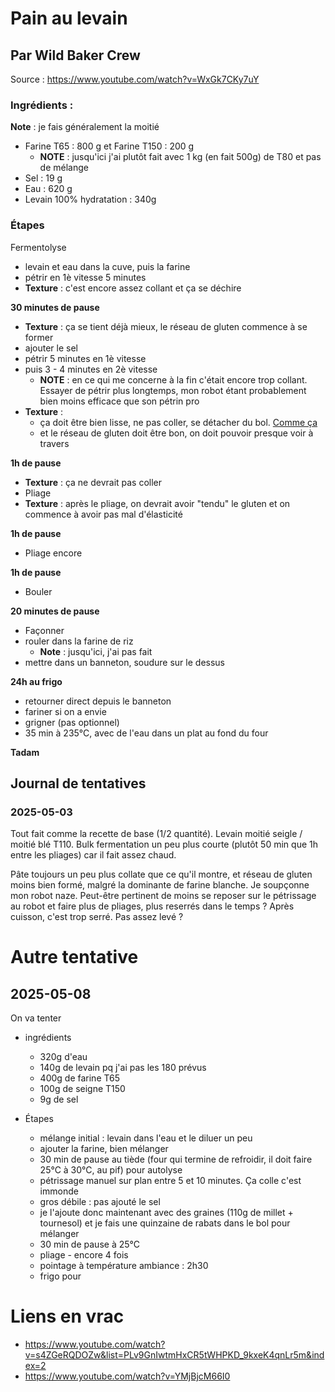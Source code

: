 # Pain au levain

## Par Wild Baker Crew

Source : https://www.youtube.com/watch?v=WxGk7CKy7uY

### Ingrédients :

**Note** : je fais généralement la moitié

- Farine T65 : 800 g et Farine T150 : 200 g
    - **NOTE** : jusqu'ici j'ai plutôt fait avec 1 kg (en fait 500g) de T80 et pas de mélange
- Sel : 19 g
- Eau : 620 g
- Levain 100% hydratation : 340g


### Étapes

Fermentolyse

- levain et eau dans la cuve, puis la farine
- pétrir en 1è vitesse 5 minutes
- **Texture** : c'est encore assez collant et ça se déchire


**30 minutes de pause**

- **Texture** : ça se tient déjà mieux, le réseau de gluten commence à se former
- ajouter le sel
- pétrir 5 minutes en 1è vitesse
- puis 3 - 4 minutes en 2è vitesse
    - **NOTE** : en ce qui me concerne à la fin c'était encore trop collant. Essayer de pétrir plus longtemps, mon robot étant probablement bien moins efficace que son pétrin pro
- **Texture** :
	- ça doit être bien lisse, ne pas coller, se détacher du bol. [Comme ça](https://youtu.be/WxGk7CKy7uY?si=HYHA51Gp2CBsi-5p&t=132)
	- et le réseau de gluten doit être bon, on doit pouvoir presque voir à travers


**1h de pause**

- **Texture** : ça ne devrait pas coller
- Pliage
- **Texture** : après le pliage, on devrait avoir "tendu" le gluten et on commence à avoir pas mal d'élasticité

**1h de pause**

- Pliage encore

**1h de pause**

- Bouler

**20 minutes de pause**

- Façonner
- rouler dans la farine de riz
	- **Note** : jusqu'ici, j'ai pas fait
- mettre dans un banneton, soudure sur le dessus

**24h au frigo**

- retourner direct depuis le banneton
- fariner si on a envie
- grigner (pas optionnel)
- 35 min à 235°C, avec de l'eau dans un plat au fond du four

**Tadam**

## Journal de tentatives

### 2025-05-03

Tout fait comme la recette de base (1/2 quantité). Levain moitié seigle / moitié blé T110. Bulk fermentation un peu plus courte (plutôt 50 min que 1h entre les pliages) car il fait assez chaud.

Pâte toujours un peu plus collate que ce qu'il montre, et réseau de gluten moins bien formé, malgré la dominante de farine blanche. Je soupçonne mon robot naze. Peut-être pertinent de moins se reposer sur le pétrissage au robot et faire plus de pliages, plus reserrés dans le temps ?
Après cuisson, c'est trop serré. Pas assez levé ?

# Autre tentative

## 2025-05-08

On va tenter
- ingrédients
    - 320g d'eau
    - 140g de levain pq j'ai pas les 180 prévus
    - 400g de farine T65
    - 100g de seigne T150
    - 9g de sel
 
- Étapes
    - mélange initial : levain dans l'eau et le diluer un peu
    - ajouter la farine, bien mélanger
    - 30 min de pause au tiède (four qui termine de refroidir, il doit faire 25°C à 30°C, au pif) pour autolyse
    - pétrissage manuel sur plan entre 5 et 10 minutes. Ça colle c'est immonde
    - gros débile : pas ajouté le sel
    - je l'ajoute donc maintenant avec des graines (110g de millet + tournesol) et je fais une quinzaine de rabats dans le bol pour mélanger
    - 30 min de pause à 25°C
    - pliage - encore 4 fois
    - pointage à température ambiance : 2h30
    - frigo pour 


# Liens en vrac

- https://www.youtube.com/watch?v=s4ZGeRQDOZw&list=PLv9GnIwtmHxCR5tWHPKD_9kxeK4qnLr5m&index=2
- https://www.youtube.com/watch?v=YMjBjcM66I0
